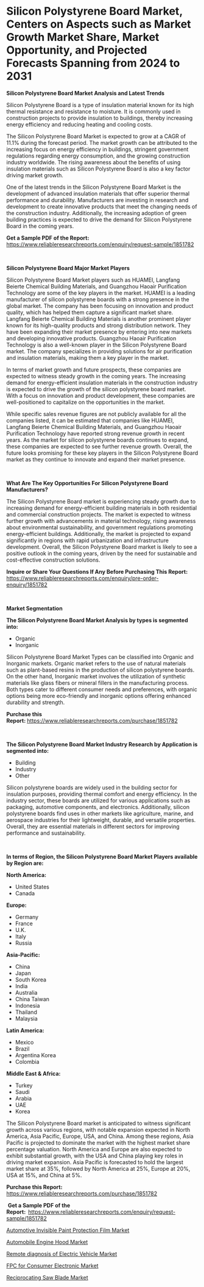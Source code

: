 <p><h1>Silicon Polystyrene Board Market, Centers on Aspects such as Market Growth Market Share, Market Opportunity, and Projected Forecasts Spanning from 2024 to 2031</h1></p><p><strong>Silicon Polystyrene Board Market Analysis and Latest Trends</strong></p>
<p><p>Silicon Polystyrene Board is a type of insulation material known for its high thermal resistance and resistance to moisture. It is commonly used in construction projects to provide insulation to buildings, thereby increasing energy efficiency and reducing heating and cooling costs.</p><p>The Silicon Polystyrene Board Market is expected to grow at a CAGR of 11.1% during the forecast period. The market growth can be attributed to the increasing focus on energy efficiency in buildings, stringent government regulations regarding energy consumption, and the growing construction industry worldwide. The rising awareness about the benefits of using insulation materials such as Silicon Polystyrene Board is also a key factor driving market growth.</p><p>One of the latest trends in the Silicon Polystyrene Board Market is the development of advanced insulation materials that offer superior thermal performance and durability. Manufacturers are investing in research and development to create innovative products that meet the changing needs of the construction industry. Additionally, the increasing adoption of green building practices is expected to drive the demand for Silicon Polystyrene Board in the coming years.</p></p>
<p><strong>Get a Sample PDF of the Report:&nbsp;</strong> <a href="https://www.reliableresearchreports.com/enquiry/request-sample/1851782">https://www.reliableresearchreports.com/enquiry/request-sample/1851782</a></p>
<p>&nbsp;</p>
<p><strong>Silicon Polystyrene Board Major Market Players</strong></p>
<p><p>Silicon Polystyrene Board Market players such as HUAMEI, Langfang Beierte Chemical Building Materials, and Guangzhou Haoair Purification Technology are some of the key players in the market. HUAMEI is a leading manufacturer of silicon polystyrene boards with a strong presence in the global market. The company has been focusing on innovation and product quality, which has helped them capture a significant market share. Langfang Beierte Chemical Building Materials is another prominent player known for its high-quality products and strong distribution network. They have been expanding their market presence by entering into new markets and developing innovative products. Guangzhou Haoair Purification Technology is also a well-known player in the Silicon Polystyrene Board market. The company specializes in providing solutions for air purification and insulation materials, making them a key player in the market.</p><p>In terms of market growth and future prospects, these companies are expected to witness steady growth in the coming years. The increasing demand for energy-efficient insulation materials in the construction industry is expected to drive the growth of the silicon polystyrene board market. With a focus on innovation and product development, these companies are well-positioned to capitalize on the opportunities in the market.</p><p>While specific sales revenue figures are not publicly available for all the companies listed, it can be estimated that companies like HUAMEI, Langfang Beierte Chemical Building Materials, and Guangzhou Haoair Purification Technology have reported strong revenue growth in recent years. As the market for silicon polystyrene boards continues to expand, these companies are expected to see further revenue growth. Overall, the future looks promising for these key players in the Silicon Polystyrene Board market as they continue to innovate and expand their market presence.</p></p>
<p>&nbsp;</p>
<p><strong>What Are The Key Opportunities For Silicon Polystyrene Board Manufacturers?</strong></p>
<p><p>The Silicon Polystyrene Board market is experiencing steady growth due to increasing demand for energy-efficient building materials in both residential and commercial construction projects. The market is expected to witness further growth with advancements in material technology, rising awareness about environmental sustainability, and government regulations promoting energy-efficient buildings. Additionally, the market is projected to expand significantly in regions with rapid urbanization and infrastructure development. Overall, the Silicon Polystyrene Board market is likely to see a positive outlook in the coming years, driven by the need for sustainable and cost-effective construction solutions.</p></p>
<p><strong>Inquire or Share Your Questions If Any Before Purchasing This Report:</strong> <a href="https://www.reliableresearchreports.com/enquiry/pre-order-enquiry/1851782">https://www.reliableresearchreports.com/enquiry/pre-order-enquiry/1851782</a></p>
<p>&nbsp;</p>
<p><strong>Market Segmentation</strong></p>
<p><strong>The Silicon Polystyrene Board Market Analysis by types is segmented into:</strong></p>
<p><ul><li>Organic</li><li>Inorganic</li></ul></p>
<p><p>Silicon Polystyrene Board Market Types can be classified into Organic and Inorganic markets. Organic market refers to the use of natural materials such as plant-based resins in the production of silicon polystyrene boards. On the other hand, Inorganic market involves the utilization of synthetic materials like glass fibers or mineral fillers in the manufacturing process. Both types cater to different consumer needs and preferences, with organic options being more eco-friendly and inorganic options offering enhanced durability and strength.</p></p>
<p><strong>Purchase this Report:&nbsp;</strong><a href="https://www.reliableresearchreports.com/purchase/1851782">https://www.reliableresearchreports.com/purchase/1851782</a></p>
<p>&nbsp;</p>
<p><strong>The Silicon Polystyrene Board Market Industry Research by Application is segmented into:</strong></p>
<p><ul><li>Building</li><li>Industry</li><li>Other</li></ul></p>
<p><p>Silicon polystyrene boards are widely used in the building sector for insulation purposes, providing thermal comfort and energy efficiency. In the industry sector, these boards are utilized for various applications such as packaging, automotive components, and electronics. Additionally, silicon polystyrene boards find uses in other markets like agriculture, marine, and aerospace industries for their lightweight, durable, and versatile properties. Overall, they are essential materials in different sectors for improving performance and sustainability.</p></p>
<p>&nbsp;</p>
<p><strong>In terms of Region, the Silicon Polystyrene Board Market Players available by Region are:</strong></p>
<p>
    <p> <strong> North America: </strong>
        <ul>
            <li>United States</li>
            <li>Canada</li>
        </ul>
        </p> 
    <p> <strong> Europe: </strong>
        <ul>
            <li>Germany</li>
            <li>France</li>
            <li>U.K.</li>
            <li>Italy</li>
            <li>Russia</li>
        </ul>
        </p> 
    <p> <strong> Asia-Pacific: </strong>
        <ul>
            <li>China</li>
            <li>Japan</li>
            <li>South Korea</li>
            <li>India</li>
            <li>Australia</li>
            <li>China Taiwan</li>
            <li>Indonesia</li>
            <li>Thailand</li>
            <li>Malaysia</li>
        </ul>
        </p> 
    <p> <strong> Latin America: </strong>
        <ul>
            <li>Mexico</li>
            <li>Brazil</li>
            <li>Argentina Korea</li>
            <li>Colombia</li>
        </ul>
        </p> 
    <p> <strong> Middle East & Africa: </strong>
        <ul>
            <li>Turkey</li>
            <li>Saudi</li>
            <li>Arabia</li>
            <li>UAE</li>
            <li>Korea</li>
        </ul>
    </p>
    </p>
<p><p>The Silicon Polystyrene Board market is anticipated to witness significant growth across various regions, with notable expansion expected in North America, Asia Pacific, Europe, USA, and China. Among these regions, Asia Pacific is projected to dominate the market with the highest market share percentage valuation. North America and Europe are also expected to exhibit substantial growth, with the USA and China playing key roles in driving market expansion. Asia Pacific is forecasted to hold the largest market share at 35%, followed by North America at 25%, Europe at 20%, USA at 15%, and China at 5%.</p></p>
<p><strong>Purchase this Report: </strong><a href="https://www.reliableresearchreports.com/purchase/1851782">https://www.reliableresearchreports.com/purchase/1851782</a></p>
<p>&nbsp;<strong>Get a Sample PDF of the Report:&nbsp;&nbsp;</strong><a href="https://www.reliableresearchreports.com/enquiry/request-sample/1851782">https://www.reliableresearchreports.com/enquiry/request-sample/1851782</a></p>
<p><strong></strong></p>
<p><p><a href="https://issuu.com/reportprime-2/docs/automotive-invisible-paint-protection-film-market-">Automotive Invisible Paint Protection Film Market</a></p><p><a href="https://github.com/PeterParrish5/Market-Research-Report-List-3/blob/main/automobile-engine-hood-market.md">Automobile Engine Hood Market</a></p><p><a href="https://github.com/sonuprakash1/Market-Research-Report-List-1/blob/main/remote-diagnosis-of-electric-vehicle-market.md">Remote diagnosis of Electric Vehicle Market</a></p><p><a href="https://issuu.com/reportprime-2/docs/fpc-for-consumer-electronic-market-size-2030.pptx">FPC for Consumer Electronic Market</a></p><p><a href="https://github.com/Whitneyboyettebo9kiw7yr13/Market-Research-Report-List-1/blob/main/reciprocating-saw-blade-market.md">Reciprocating Saw Blade Market</a></p></p>